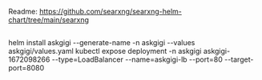 Readme: https://github.com/searxng/searxng-helm-chart/tree/main/searxng

##

helm install askgigi --generate-name -n askgigi --values askgigi/values.yaml
kubectl expose deployment -n askgigi askgigi-1672098266 --type=LoadBalancer --name=askgigi-lb --port=80 --target-port=8080
